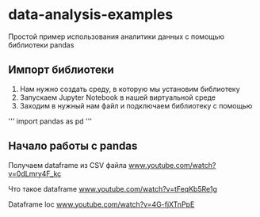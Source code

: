 # data-analysis-examples

Простой пример использования аналитики данных с помощью библиотеки pandas

## Импорт библиотеки

1. Нам нужно создать среду, в которую мы установим библиотеку
1. Запускаем Jupyter Notebook в нашей виртуальной среде
1. Заходим в нужный нам файл и подключаем библиотеку с помощью 

'''
import pandas as pd
'''

## Начало работы с pandas

Получаем dataframe из CSV файла
www.youtube.com/watch?v=0dLmry4F_kc

Что такое dataframe
www.youtube.com/watch?v=tFeqKb5Re1g

Dataframe loc
www.youtube.com/watch?v=4G-fjXTnPpE
